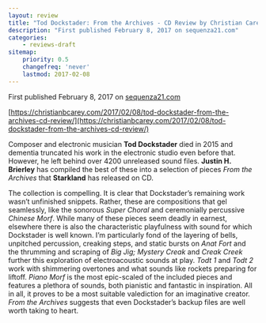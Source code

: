 ```yaml
---
layout: review
title: "Tod Dockstader: From the Archives - CD Review by Christian Carey"
description: "First published February 8, 2017 on sequenza21.com"
categories:
    - reviews-draft
sitemap:
    priority: 0.5
    changefreq: 'never'
    lastmod: 2017-02-08
---
```


First published February 8, 2017 on <a href="https://www.sequenza21.com/" target="_blank">sequenza21.com</a>

[https://christianbcarey.com/2017/02/08/tod-dockstader-from-the-archives-cd-review/](https://christianbcarey.com/2017/02/08/tod-dockstader-from-the-archives-cd-review/)

Composer and electronic musician **Tod Dockstader** died in 2015 and dementia truncated his work in the electronic studio even before that. However, he left behind over 4200 unreleased sound files. **Justin H. Brierley** has compiled the best of these into a selection of pieces _From the Archives_ that **Starkland** has released on CD.

The collection is compelling. It is clear that Dockstader’s remaining work wasn’t unfinished snippets. Rather, these are compositions that gel seamlessly, like the sonorous _Super Choral_ and ceremonially percussive _Chinese Morf_. While many of these pieces seem deadly in earnest, elsewhere there is also the characteristic playfulness with sound for which Dockstader is well known. I’m particularly fond of the layering of bells, unpitched percussion, creaking steps, and static bursts on _Anat Fort_ and the thrumming and scraping of _Big Jig; Mystery Creak_ and _Creak Creek_ further this exploration of electroacoustic sounds at play. _Todt 1_ and _Todt 2_ work with shimmering overtones and what sounds like rockets preparing for liftoff. _Piano Morf_ is the most epic-scaled of the included pieces and features a plethora of sounds, both pianistic and fantastic in inspiration. All in all, it proves to be a most suitable valediction for an imaginative creator. _From the Archives_ suggests that even Dockstader’s backup files are well worth taking to heart.